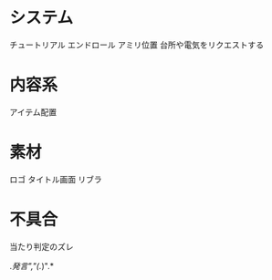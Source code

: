 
# システム
チュートリアル
エンドロール
アミリ位置
台所や電気をリクエストする

# 内容系
アイテム配置

# 素材
ロゴ
タイトル画面
リブラ

# 不具合
当たり判定のズレ

.*発言","(.*)".*


